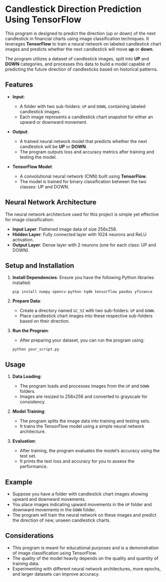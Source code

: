 # Candlestick Direction Prediction Using TensorFlow

This program is designed to predict the direction (up or down) of the next candlestick in financial charts using image classification techniques. It leverages **TensorFlow** to train a neural network on labeled candlestick chart images and predicts whether the next candlestick will move **up** or **down**.

The program utilizes a dataset of candlestick images, split into **UP** and **DOWN** categories, and processes this data to build a model capable of predicting the future direction of candlesticks based on historical patterns.

## Features

- **Input**: 
  - A folder with two sub-folders: `UP` and `DOWN`, containing labeled candlestick images.
  - Each image represents a candlestick chart snapshot for either an upward or downward movement.
  
- **Output**:
  - A trained neural network model that predicts whether the next candlestick will be **UP** or **DOWN**.
  - The program outputs loss and accuracy metrics after training and testing the model.

- **TensorFlow Model**:
  - A convolutional neural network (CNN) built using **TensorFlow**.
  - The model is trained for binary classification between the two classes: UP and DOWN.

## Neural Network Architecture

The neural network architecture used for this project is simple yet effective for image classification:

- **Input Layer**: Flattened image data of size 256x256.
- **Hidden Layer**: Fully connected layer with 1024 neurons and ReLU activation.
- **Output Layer**: Dense layer with 2 neurons (one for each class: UP and DOWN).

## Setup and Installation

1. **Install Dependencies**:
    Ensure you have the following Python libraries installed:
    ```
    pip install numpy opencv-python tqdm tensorflow pandas yfinance
    ```

2. **Prepare Data**:
    - Create a directory named `GC_SI` with two sub-folders: `UP` and `DOWN`.
    - Place candlestick chart images into these respective sub-folders based on their direction.

3. **Run the Program**:
    - After preparing your dataset, you can run the program using:
    ```
    python your_script.py
    ```

## Usage

1. **Data Loading**:
   - The program loads and processes images from the `UP` and `DOWN` folders.
   - Images are resized to 256x256 and converted to grayscale for consistency.

2. **Model Training**:
   - The program splits the image data into training and testing sets.
   - It trains the TensorFlow model using a simple neural network architecture.

3. **Evaluation**:
   - After training, the program evaluates the model’s accuracy using the test set.
   - It prints the test loss and accuracy for you to assess the performance.

## Example

- Suppose you have a folder with candlestick chart images showing upward and downward movements.
- You place images indicating upward movements in the `UP` folder and downward movements in the `DOWN` folder.
- The program will train the neural network on these images and predict the direction of new, unseen candlestick charts.

## Considerations

- This program is meant for educational purposes and is a demonstration of image classification using TensorFlow.
- The quality of the model heavily depends on the quality and quantity of training data.
- Experimenting with different neural network architectures, more epochs, and larger datasets can improve accuracy.
